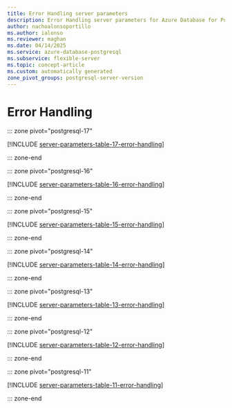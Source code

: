 ```yaml
---
title: Error Handling server parameters
description: Error Handling server parameters for Azure Database for PostgreSQL flexible server.
author: nachoalonsoportillo
ms.author: ialonso
ms.reviewer: maghan
ms.date: 04/14/2025
ms.service: azure-database-postgresql
ms.subservice: flexible-server
ms.topic: concept-article
ms.custom: automatically generated
zone_pivot_groups: postgresql-server-version
---
```

# Error Handling


::: zone pivot="postgresql-17"

[!INCLUDE [server-parameters-table-17-error-handling](./includes/server-parameters-table-17-error-handling.md)]

::: zone-end


::: zone pivot="postgresql-16"

[!INCLUDE [server-parameters-table-16-error-handling](./includes/server-parameters-table-16-error-handling.md)]

::: zone-end


::: zone pivot="postgresql-15"

[!INCLUDE [server-parameters-table-15-error-handling](./includes/server-parameters-table-15-error-handling.md)]

::: zone-end


::: zone pivot="postgresql-14"

[!INCLUDE [server-parameters-table-14-error-handling](./includes/server-parameters-table-14-error-handling.md)]

::: zone-end


::: zone pivot="postgresql-13"

[!INCLUDE [server-parameters-table-13-error-handling](./includes/server-parameters-table-13-error-handling.md)]

::: zone-end


::: zone pivot="postgresql-12"

[!INCLUDE [server-parameters-table-12-error-handling](./includes/server-parameters-table-12-error-handling.md)]

::: zone-end


::: zone pivot="postgresql-11"

[!INCLUDE [server-parameters-table-11-error-handling](./includes/server-parameters-table-11-error-handling.md)]

::: zone-end


